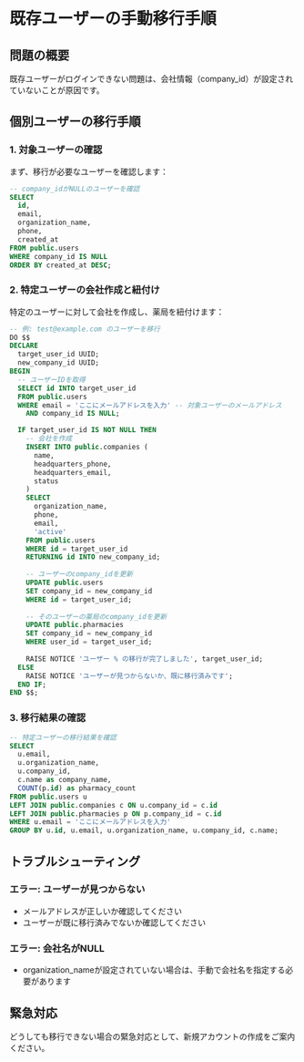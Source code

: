 # 既存ユーザーの手動移行手順

## 問題の概要
既存ユーザーがログインできない問題は、会社情報（company_id）が設定されていないことが原因です。

## 個別ユーザーの移行手順

### 1. 対象ユーザーの確認

まず、移行が必要なユーザーを確認します：

```sql
-- company_idがNULLのユーザーを確認
SELECT 
  id,
  email,
  organization_name,
  phone,
  created_at
FROM public.users
WHERE company_id IS NULL
ORDER BY created_at DESC;
```

### 2. 特定ユーザーの会社作成と紐付け

特定のユーザーに対して会社を作成し、薬局を紐付けます：

```sql
-- 例: test@example.com のユーザーを移行
DO $$
DECLARE
  target_user_id UUID;
  new_company_id UUID;
BEGIN
  -- ユーザーIDを取得
  SELECT id INTO target_user_id
  FROM public.users
  WHERE email = 'ここにメールアドレスを入力' -- 対象ユーザーのメールアドレス
    AND company_id IS NULL;

  IF target_user_id IS NOT NULL THEN
    -- 会社を作成
    INSERT INTO public.companies (
      name,
      headquarters_phone,
      headquarters_email,
      status
    )
    SELECT 
      organization_name,
      phone,
      email,
      'active'
    FROM public.users
    WHERE id = target_user_id
    RETURNING id INTO new_company_id;
    
    -- ユーザーのcompany_idを更新
    UPDATE public.users 
    SET company_id = new_company_id 
    WHERE id = target_user_id;
    
    -- そのユーザーの薬局のcompany_idを更新
    UPDATE public.pharmacies 
    SET company_id = new_company_id 
    WHERE user_id = target_user_id;
    
    RAISE NOTICE 'ユーザー % の移行が完了しました', target_user_id;
  ELSE
    RAISE NOTICE 'ユーザーが見つからないか、既に移行済みです';
  END IF;
END $$;
```

### 3. 移行結果の確認

```sql
-- 特定ユーザーの移行結果を確認
SELECT 
  u.email,
  u.organization_name,
  u.company_id,
  c.name as company_name,
  COUNT(p.id) as pharmacy_count
FROM public.users u
LEFT JOIN public.companies c ON u.company_id = c.id
LEFT JOIN public.pharmacies p ON p.company_id = c.id
WHERE u.email = 'ここにメールアドレスを入力'
GROUP BY u.id, u.email, u.organization_name, u.company_id, c.name;
```

## トラブルシューティング

### エラー: ユーザーが見つからない
- メールアドレスが正しいか確認してください
- ユーザーが既に移行済みでないか確認してください

### エラー: 会社名がNULL
- organization_nameが設定されていない場合は、手動で会社名を指定する必要があります

## 緊急対応

どうしても移行できない場合の緊急対応として、新規アカウントの作成をご案内ください。